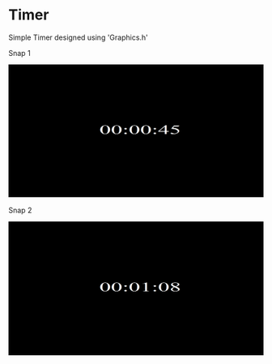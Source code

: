 # Timer
Simple Timer designed using 'Graphics.h'

Snap 1

![Snap 1](https://github.com/Kashyap-Nirmal/Practice_Modules/blob/master/C%2B%2B/Graphics.h/Snap%201.png)

Snap 2

![Snap 2](https://github.com/Kashyap-Nirmal/Practice_Modules/blob/master/C%2B%2B/Graphics.h/Snap%202.png)
